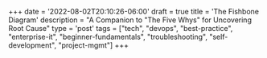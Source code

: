 +++
date = '2022-08-02T20:10:26-06:00'
draft = true
title = 'The Fishbone Diagram'
description = "A Companion to "The Five Whys" for Uncovering Root Cause"
type = 'post'
tags = ["tech", "devops", "best-practice", "enterprise-it", "beginner-fundamentals", "troubleshooting", "self-development", "project-mgmt"]
+++

  <style type="text/css">
        .e-mail:before {
            content: attr(data-website) "\0040" attr(data-user);
            unicode-bidi: bidi-override;
            direction: rtl;
        }
    </style>

